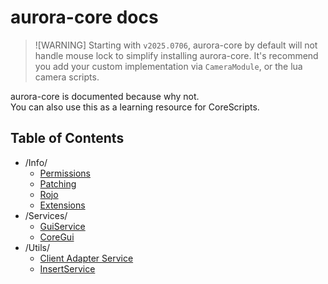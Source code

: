 # aurora-core docs
> ![WARNING]
> Starting with `v2025.0706`, aurora-core by default will not handle mouse lock to simplify installing aurora-core.
> It's recommend you add your custom implementation via `CameraModule`, or the lua camera scripts.

aurora-core is documented because why not.
<br>
You can also use this as a learning resource for CoreScripts.

## Table of Contents
* /Info/
    * [Permissions](/docs/Info/Permissions.md)
    * [Patching](/docs/Info/PATCHING.md)
    * [Rojo](/docs/Info/ROJO.md)
    * [Extensions](/docs/Info/Extensions.md)
* /Services/
    * [GuiService](/docs/Services/GuiService.md)
    * [CoreGui](/docs/Services/CoreGui.md)
* /Utils/
    * [Client Adapter Service](/docs/Utils/CAS.md)
    * [InsertService](/docs/Utils/InsertService.md)